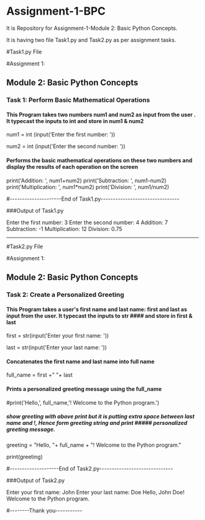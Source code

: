 # Assignment-1-BPC

It is Repository for Assignment-1-Module 2: Basic Python Concepts.

It is having two file Task1.py and Task2.py as per assignment tasks.

#Task1.py File

#Assignment 1:
## Module 2: Basic Python Concepts
### Task 1: Perform Basic Mathematical Operations
#### This Program takes two numbers num1 and num2 as input from the user . It typecast the inputs to int and store in num1 & num2

num1 = int (input('Enter the first number: '))

num2 = int (input('Enter the second number: '))

#### Performs the basic mathematical operations on these two numbers and display the results of each operation on the screen

print('Addition: ', num1+num2)
print('Subtraction: ', num1-num2)
print('Multiplication: ', num1*num2)
print('Division: ', num1/num2)

#---------------------End of Task1.py--------------------------------

###Output of Task1.py

Enter the first number: 3
Enter the second number: 4
Addition:  7
Subtraction:  -1
Multiplication:  12
Division:  0.75

----------------------------------------------

#Task2.py File

#Assignment 1:
## Module 2: Basic Python Concepts
### Task 2: Create a Personalized Greeting
#### This Program takes a user's first name and last name: first and last as input from the user. It typecast the inputs to str #### and store in first & last

first = str(input('Enter your first name: '))

last = str(input('Enter your last name: '))

#### Concatenates the first name and last name into full name

full_name = first +" "+ last

#### Prints a personalized greeting message using the full_name

#print('Hello,', full_name,'! Welcome to the Python program.')

##### show greeting with above print but it is putting extra space between last name and !, Hence form greeting string and print ##### personalized greeting message.

greeting = "Hello, "+ full_name + "! Welcome to the Python program."

print(greeting)

#--------------------End of Task2.py------------------------------

###Output of Task2.py

Enter your first name: John
Enter your last name: Doe
Hello, John Doe! Welcome to the Python program.

#--------Thank you-----------

